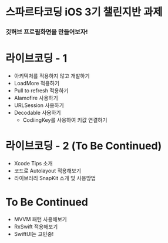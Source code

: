 # 스파르타코딩 iOS 3기 챌린지반 과제
### 깃허브 프로필화면을 만들어보자!

# 라이브코딩 - 1
- 아키텍처를 적용하지 않고 개발하기
- LoadMore 적용하기
- Pull to refresh 적용하기
- Alamofire 사용하기
- URLSession 사용하기
- Decodable 사용하기
  - CodiingKey를 사용하여 키값 연결하기


# 라이브코딩 - 2 (To Be Continued)
- Xcode Tips 소개
- 코드로 Autolayout 적용해보기
- 라이브러리 SnapKit 소개 및 사용방법

# To Be Continued
- MVVM 패턴 사용해보기
- RxSwift 적용해보기
- SwiftUI는 고민중!
